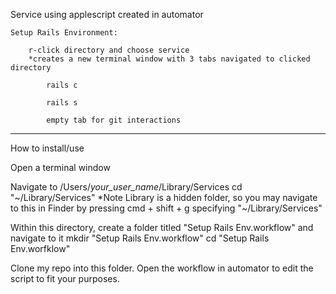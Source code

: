 Service using applescript created in automator

	Setup Rails Environment:
	
		r-click directory and choose service
		*creates a new terminal window with 3 tabs navigated to clicked directory
		
			rails c
			
			rails s
			
			empty tab for git interactions
			
*****

How to install/use

Open a terminal window

Navigate to /Users/*your_user_name*/Library/Services 
	cd "~/Library/Services"
	*Note Library is a hidden folder, so you may navigate to this in Finder by pressing cmd + shift + g specifying "~/Library/Services"

Within this directory, create a folder titled "Setup Rails Env.workflow" and navigate to it
	mkdir "Setup Rails Env.workflow"
	cd "Setup Rails Env.worfklow"

Clone my repo into this folder. Open the workflow in automator to edit the script to fit your purposes.